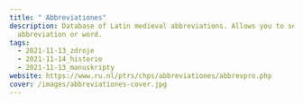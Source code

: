 ```yaml
---
title: " Abbreviationes"
description: Database of Latin medieval abbreviations. Allows you to search by
  abbreviation or word.
tags:
  - 2021-11-13_zdroje
  - 2021-11-14_historie
  - 2021-11-13_manuskripty
website: https://www.ru.nl/ptrs/chps/abbreviationes/abbrevpro.php
cover: /images/abbreviationes-cover.jpg
---
```

